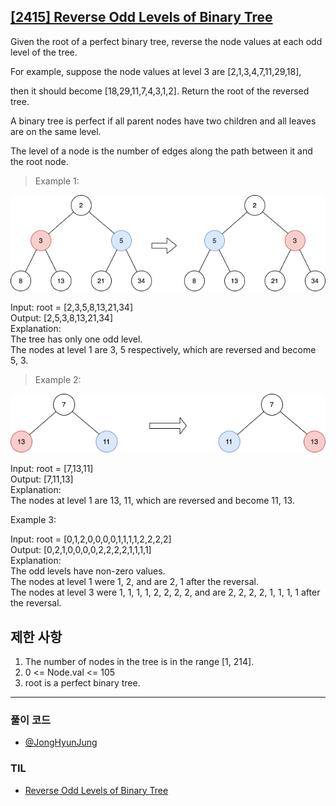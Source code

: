 ## [[2415] Reverse Odd Levels of Binary Tree](https://leetcode.com/problems/reverse-odd-levels-of-binary-tree/)

Given the root of a perfect binary tree, reverse the node values at each odd level of the tree.

For example, suppose the node values at level 3 are [2,1,3,4,7,11,29,18], 

then it should become [18,29,11,7,4,3,1,2]. Return the root of the reversed tree.

A binary tree is perfect if all parent nodes have two children and all leaves are on the same level.

The level of a node is the number of edges along the path between it and the root node.

> Example 1:

![alt text](image-2.png)

Input: root = [2,3,5,8,13,21,34] <br>
Output: [2,5,3,8,13,21,34] <br>
Explanation: <br>
The tree has only one odd level. <br>
The nodes at level 1 are 3, 5 respectively, which are reversed and become 5, 3. <br>

> Example 2:

![alt text](image.png)

Input: root = [7,13,11] <br>
Output: [7,11,13] <br>
Explanation:  <br>
The nodes at level 1 are 13, 11, which are reversed and become 11, 13. <br>

Example 3:

Input: root = [0,1,2,0,0,0,0,1,1,1,1,2,2,2,2] <br>
Output: [0,2,1,0,0,0,0,2,2,2,2,1,1,1,1] <br>
Explanation:  <br>
The odd levels have non-zero values. <br>
The nodes at level 1 were 1, 2, and are 2, 1 after the reversal. <br>
The nodes at level 3 were 1, 1, 1, 1, 2, 2, 2, 2, and are 2, 2, 2, 2, 1, 1, 1, 1 after the reversal. <br>

## 제한 사항

1. The number of nodes in the tree is in the range [1, 214].
2. 0 <= Node.val <= 105
3. root is a perfect binary tree.

***

### 풀이 코드

- [@JongHyunJung](https://github.com/viaunixue/algorithm-study/blob/main/leetcode/easy/2415/jjh.py)

### TIL

* [Reverse Odd Levels of Binary Tree](https://almond0115.tistory.com/entry/LeetCode-2415-Reverse-Odd-Levels-of-Binary-Tree)